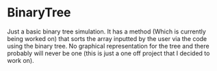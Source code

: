 # BinaryTree

Just a basic binary tree simulation. It has a method (Which is currently being worked on) that sorts the array inputted by the user via the code using the binary tree. No graphical representation for the tree and there probably will never be one (this is just a one off project that I decided to work on).
